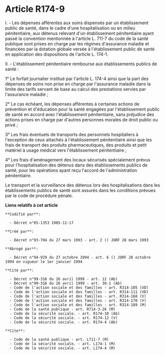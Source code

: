 # Article R174-9

I. - Les dépenses afférentes aux soins dispensés par un établissement public de santé, dans le cadre d'une hospitalisation ou
en milieu pénitentiaire, aux détenus relevant d'un établissement pénitentiaire ayant passé la convention mentionnée à
l'article L. 711-7 du code de la santé publique sont prises en charge par les régimes d'assurance maladie et financées par la
dotation globale versée à l'établissement public de santé en application des dispositions de l'article L. 174-1.

II. - L'établissement pénitentiaire rembourse aux établissements publics de santé :

1° Le forfait journalier institué par l'article L. 174-4 ainsi que la part des dépenses de soins non prise en charge par
l'assurance maladie dans la limite des tarifs servant de base au calcul des prestations servies par l'assurance maladie ;

2° Le cas échéant, les dépenses afférentes à certaines actions de prévention et d'éducation pour la santé engagées par
l'établissement public de santé en accord avec l'établissement pénitentiaire, sans préjudice des actions prises en charge par
d'autres personnes morales de droit public ou privé ;

3° Les frais éventuels de transports des personnels hospitaliers à l'exception de ceux attachés à l'établissement
pénitentiaire ainsi que les frais de transport des produits pharmaceutiques, des produits et petit matériel à usage médical
vers l'établissement pénitentiaire ;

4° Les frais d'aménagement des locaux sécurisés spécialement prévus pour l'hospitalisation des détenus dans des
établissements publics de santé, pour les opérations ayant reçu l'accord de l'administration pénitentiaire.

Le transport et la surveillance des détenus lors des hospitalisations dans les établissements publics de santé sont assurés
dans les conditions prévues par le code de procédure pénale.

**Liens relatifs à cet article**

	**Codifié par**:

	  - Décret n°85-1353 1985-12-17

	**Créé par**:

	  - Décret n°93-704 du 27 mars 1993 - art. 2 () JORF 28 mars 1993

	**Abrogé par**:

	  - Décret n°94-929 du 27 octobre 1994 - art. 6 () JORF 28 octobre 1994 en vigueur le 1er janvier 1994

	**Cité par**:

	  - Décret n°99-316 du 26 avril 1999 - art. 12 (Ab)
	  - Décret n°99-316 du 26 avril 1999 - art. 30-1 (Ab)
	  - Code de l'action sociale et des familles - art. R314-105 (VD)
	  - Code de l'action sociale et des familles - art. R314-111 (VD)
	  - Code de l'action sociale et des familles - art. R314-168 (V)
	  - Code de l'action sociale et des familles - art. R314-170 (V)
	  - Code de l'action sociale et des familles - art. R314-189 (M)
	  - Code de la santé publique - art. R714-3-26 (M)
	  - Code de la sécurité sociale. - art. R174-10 (Ab)
	  - Code de la sécurité sociale. - art. R174-12 (V)
	  - Code de la sécurité sociale. - art. R174-4 (Ab)

	**Cite**:

	  - Code de la santé publique - art. L711-7 (M)
	  - Code de la sécurité sociale. - art. L174-1 (M)
	  - Code de la sécurité sociale. - art. L174-4 (M)
